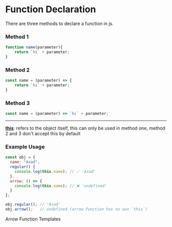 # Function Declaration

There are three methods to declare a function in js.

### Method 1

```javascript
function name(parameter){
    return `hi` + parameter;
}
```

### Method 2

```javascript
const name = (parameter) => {
    return `hi` + parameter;
}
```

### Method 3

```javascript
const name = (parameter) => `hi` + parameter;
```

---

**<u>this</u>**: refers to the object itself, this can only be used in method one, method 2 and 3 don't accept this by default

### Example Usage

```javascript
const obj = {
  name: "Asad",
  regular() {
    console.log(this.name); // ✅ 'Asad'
  },
  arrow: () => {
    console.log(this.name); // ❌ 'undefined'
  }
};

obj.regular(); // 'Asad'
obj.arrow();   // undefined (arrow function has no own `this`)

```

Arrow Function Templates

```javascript

```
